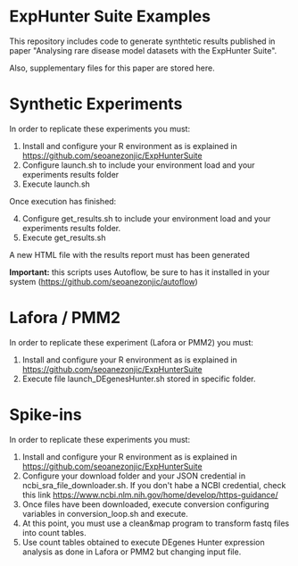 # ExpHunter Suite Examples

This repository includes code to generate synthtetic results published in paper "Analysing rare disease model datasets with the ExpHunter Suite".

Also, supplementary files for this paper are stored here.

# Synthetic Experiments
In order to replicate these experiments you must:

1. Install and configure your R environment as is explained in https://github.com/seoanezonjic/ExpHunterSuite
2. Configure launch.sh to include your environment load and your experiments results folder
3. Execute launch.sh

Once execution has finished:

4. Configure get_results.sh to include your environment load and your experiments results folder.
5. Execute get_results.sh

A new HTML file with the results report must has been generated

**Important:** this scripts uses Autoflow, be sure to has it installed in your system (https://github.com/seoanezonjic/autoflow)

# Lafora / PMM2
In order to replicate these experiment (Lafora or PMM2) you must:

1. Install and configure your R environment as is explained in https://github.com/seoanezonjic/ExpHunterSuite
2. Execute file launch_DEgenesHunter.sh stored in specific folder.

# Spike-ins 
In order to replicate these experiments you must:

1. Install and configure your R environment as is explained in https://github.com/seoanezonjic/ExpHunterSuite
2. Configure your download folder and your JSON credential in ncbi_sra_file_downloader.sh. If you don't habe a NCBI credential, check this link https://www.ncbi.nlm.nih.gov/home/develop/https-guidance/
3. Once files have been downloaded, execute conversion configuring variables in conversion_loop.sh and execute.
4. At this point, you must use a clean&map program to transform fastq files into count tables.
5. Use count tables obtained to execute DEgenes Hunter expression analysis as done in Lafora or PMM2 but changing input file.
